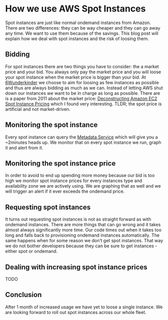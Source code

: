 # How we use AWS Spot Instances

Spot instances are just like normal ondemand instances from Amazon. There are two differences: they can be way cheaper and they can go away any time. We want to use them because of the savings. This blog post will explain how we deal with spot instances and the risk of loosing them.

## Bidding

For spot instances there are two things you have to consider: the a market price and your bid. You always only pay the market price and you will loose your spot instance when the market price is bigger than your bid. At [6Wunderkinder](http://www.6wunderkinder.com) we choose to aim for loosing as few instances  as possible and thus are always bidding as much as we can. Instead of letting AWS shut down our instances we want to be in charge as long as possible. There are is a paper from 2011 about the market price: [Deconstructing Amazon EC2 Spot Instance Pricing](http://www.cs.technion.ac.il/~ladypine/spotprice-acmsmall.pdf) which I found very interesting. TLDR; the spot price is artificial and not market-driven.

## Monitoring the spot instance

Every spot instance can query the [Metadata Service](http://docs.aws.amazon.com/AWSEC2/latest/UserGuide/spot-interruptions.html#spot-instance-termination-notices) which will give you a ~2minutes heads up. We monitor that on every spot instance we run, graph it and alert from it.

## Monitoring the spot instance price

In order to avoid to end up spending more money because our bid is too high we monitor spot instance prices for every instances type and availability zone we are actively using. We are graphing that as well and we will trigger an alert if it ever exceeds the ondemand price.

## Requesting spot instances 

It turns out requesting spot instances is not as straight forward as with ondemand instances. There are more things that can go wrong and it takes almost always significantly more time. Our code times out when it takes too long and falls back to provisioning ondemand instances automatically. The same happens when for some reason we don’t get spot instances. That way we do not bother developers because they can be sure to get instances - either spot or ondemand. 

## Dealing with increasing spot instance prices

TODO

## Conclusion

After 1 month of increased usage we have yet to loose a single instance. We are looking forward to roll out spot instances across our whole fleet.
